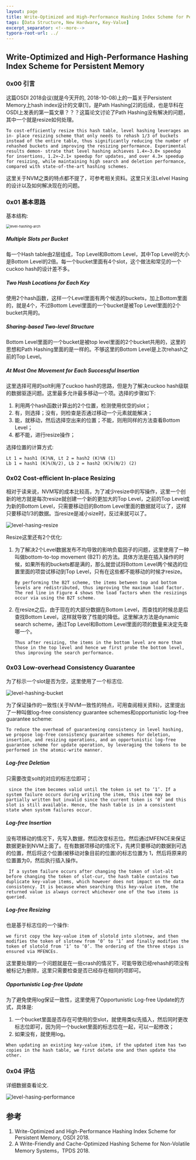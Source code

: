 ```yaml
---
layout: page
title: Write-Optimized and High-Performance Hashing Index Scheme for Persistent Memory
tags: [Data Structure, New Hardware, Key-Value]
excerpt_separator: <!--more-->
typora-root-url: ../
---
```


## Write-Optimized and High-Performance Hashing Index Scheme for Persistent Memory 

### 0x00 引言

  这篇OSDI 2018会议(就是今天开的, 2018-10-08)上的一篇关于Persistent Memory上hash index设计的文章[1]，是Path Hashing[2]的后续，也是华科在OSDI上发表的第一篇文章？？？这篇论文讨论了Path Hashing没有解决的问题，其中一个就是resize如何处理。

```
To cost-efficiently resize this hash table, level hashing leverages an in- place resizing scheme that only needs to rehash 1/3 of buckets instead of the entire table, thus significantly reducing the number of rehashed buckets and improving the resizing performance. Experimental results demon- strate that level hashing achieves 1.4×−3.0× speedup for insertions, 1.2×−2.1× speedup for updates, and over 4.3× speedup for resizing, while maintaining high search and deletion performance, compared with state-of-the-art hashing schemes.
```

这里关于NVM之类的特点都不提了，可参考相关资料。这里只关注Lelvel Hasing的设计以及如何解决现在的问题。

### 0x01 基本思路

基本结构:

<img src="/assets/img/level-hashing-arch.png" alt="level-hashing-arch" style="zoom:67%;" />

##### Multiple Slots per Bucket 

  每一个Hash table由2层组成，Top Level和Bottom Level，其中Top Level的大小是Bottom Level的2倍。每一个bucket里面有4个slot，这个做法和常见的一个cuckoo hash的设计差不多。

#####  Two Hash Locations for Each Key 

   使用2个hash函数，这样一个Level里面有两个候选的buckets，加上Bottom里面的，就是4个，不过Bottom Level里面的一个bucket是被Top Level里面的2个bucket共用的。

##### Sharing-based Two-level Structure 

 Bottom Level里面的一个bucket是被top level里面的2个bucket共用的，这里的思想和Path Hashing里面的是一样的。不够这里的Bottom Level是上次rehash之前的Top Level。

##### At Most One Movement for Each Successful Insertion 

 这里选择可用的solt利用了cuckoo hash的思路，但是为了解决cuckoo hash级联的数据驱逐问题。这里最多允许最多移动一个项。选择的步骤如下:

1.  利用两个hash函数计算出的2个位置，检测使用优空的slot；
2. 有，则选择；没有，则检查是否通过移动一个元素就能解决；
3. 能，就移动，然后选择空出来的位置；不能，则用同样的方法查看Bottom Level；
4. 都不能，进行resize操作；

选择位置的计算方式:

```
Lt 1 = hash1 (K)%N, Lt 2 = hash2 (K)%N (1) 
Lb 1 = hash1 (K)%(N/2), Lb 2 = hash2 (K)%(N/2) (2)
```

### 0x02  Cost-efficient In-place Resizing 

  相对于读来说，NVM写的成本比较高，为了减少resize中的写操作，这里一个创新的地方就是每次resize就创建一个新的更加大的Top Level，之前的Top Level成为新的Bottom Level，只需要移动旧的Bottom Level里面的数据就可以了，这样只要移动1/3的数据。当resize是减小size时，反过来就可以了。

![level-hasing-resize](/assets/img/level-hasing-resize.png)

 Resize这里还有2个优化:

1. 为了解决2个Level数据发布不均导致的影响负载因子的问题，这里使用了一种叫做bottom-to-top movement (B2T) 的方法。具体方法是在插入操作的时候，如果所有的buckets都是满的，那么就尝试将Bottom Level两个候选的位置里面的项尝试移动到Top Level，只有在这些都不能移动的时候才resize。

   ```
   By performing the B2T scheme, the items between top and bottom levels are redistributed, thus improving the maximum load factor. The red line in Figure 4 shows the load factors when the resizings occur via using the B2T scheme. 
   ```

2. 在resize之后，由于现在的大部分数据在Bottom Level，而查找的时候总是后查找Bottom Level，这样就导致了性能的降低。这里解决方法是dynamic search scheme，通过Top Level和Bottom Level里面的项的数量来决定先查哪一个。

   ```
   Thus after resizing, the items in the bottom level are more than those in the top level and hence we first probe the bottom level, thus improving the search performance. 
   ```

### 0x03 Low-overhead Consistency Guarantee 

   为了标示一个slot是否为空，这里使用了一个标志位.

![level-hashing-bucket](/assets/img/level-hashing-bucket.png)

 为了保证操作的一致性(关于NVM一致性的特点，可用查阅相关资料)，这里提出了一种叫做log-free consistency guarantee schemes和opportunistic log-free guarantee scheme:

```
To reduce the overhead of guaranteeing consistency in level hashing, we propose log-free consistency guarantee schemes for deletion, insertion, and resizing operations, and an opportunistic log-free guarantee scheme for update operation, by leveraging the tokens to be performed in the atomic-write manner.
```

#####  Log-free Deletion 

  只需要改变solt的对应的标志位即可；

```
 since the item becomes valid until the token is set to ‘1’. If a system failure occurs during writing the item, this item may be partially written but invalid since the current token is ‘0’ and this slot is still available. Hence, the hash table is in a consistent state when system failures occur.
```

#####  Log-free Insertion 

  没有项移动的情况下，先写入数据，然后改变标志位。然后通过MFENCE来保证数据更新到NVM上面了。在有数据项移动的情况下，先拷贝要移动的数据到可选的位置，然后将这个位置(被移动对象目前的位置)的标志位置为 1，然后将原来的位置置为0，然后执行插入操作。

```
 If a system failure occurs after changing the token of slot-alt before changing the token of slot-cur, the hash table contains two duplicate key-value items, which however does not impact on the data consistency. It is because when searching this key-value item, the returned value is always correct whichever one of the two items is queried.
```

##### Log-free Resizing 

 也是基于标志位的一个操作:

```
we first copy the key-value item of slotold into slotnew, and then modifies the token of slotnew from ‘0’ to ‘1’ and finally modifies the token of slotold from ‘1’ to ‘0’. The ordering of the three steps is ensured via MFENCEs. 
```

 这里要处理的一个问题就是在一些crash的情况下，可能导致已经rehash的项没有被标记为删除，这里只需要检查是否已经存在相同的项即可。

##### Opportunistic Log-free Update 

  为了避免使用log保证一致性，这里使用了Opportunistic Log-free Update的方式，具体是:

1. 一个bucket里面是否存在可使用的空slot，就使用类似先插入，然后同时更改标志位即可，因为同一个bucket里面的标志位在一起，可以一起修改；
2. 如果没有，就使用log。

```
When updating an existing key-value item, if the updated item has two copies in the hash table, we first delete one and then update the other.
```

### 0x04 评估

详细数据查看论文.

![level-hasing-performance](/assets/img/level-hasing-performance.png)

## 参考

1. Write-Optimized and High-Performance Hashing Index Scheme for Persistent Memory, OSDI 2018.
2. A Write-Friendly and Cache-Optimized Hashing Scheme for Non-Volatile Memory Systems，TPDS 2018.